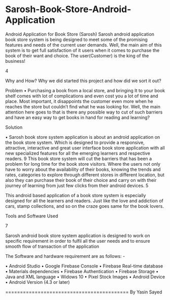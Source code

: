 # Sarosh-Book-Store-Android-Application
Android Application for Book Store (Sarosh)
Sarosh android application book store
system is being designed to meet some of
the promising features and needs of the
current user demands. Well, the main aim of
this system is to get full satisfaction of it
users when it comes to purchase the book
of their want and choice. The
user(Customer) is the king of the business!

4

Why and How?
Why we did started this project and how did we sort it out?

Problem
• Purchasing a book from a local store,
and bringing It to your book shelf comes
with lot of complications and even cost
you a lot of time and place. Most
important, it disappoints the customer
even more when he reaches the store
but couldn’t find what he was looking
for. Well, the main attention here goes
to that is there any possible way to cut
of such barriers and have an easy way to
get books in hand for reading and
learning?

Solution

• Sarosh book store system application is about an android
application on the book store system. Which is designed to
provide a responsive, attractive, interactive and great user
interface book store application with all new specialized
features for all the emerging learners and respective
readers. 9 This book store system will cut the barriers that
has been a problem for long time for the book store visitors.
Where the users not only have to worry about the
availability of their books, knowing the trends and rates,
categories to explore through different stores in different
location, but also they can purchase their book of their
choice and carry on with their journey of learning from just
few clicks from their android devices. 5

This android based application
of a book store system is
especially designed for all the
learners and readers. Just like
the love and addiction of cars,
stamp collections, and so on
the craze goes same for the
book lovers.


Tools and Software Used

7

Sarosh android book store system application is designed to
work on specific requirement in order to fulfil all the user
needs and to ensure smooth flow of transaction of the
application

The Software and hardware requirement are as follows: -

• Android Studio
• Google Firebase Console
• Firebase Real-time database
• Materials dependencies
• Firebase Authentication
• Firebase Storage
• Java and XML language
• Widows 10
• Pixel Stock Images
• Android Device
• Android Version (4.3 or later)




==========================================
By Yasin Sayed

